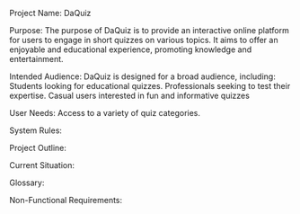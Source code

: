 
Project Name: DaQuiz

Purpose: The purpose of DaQuiz is to provide an interactive online platform for users to engage in short quizzes on
various topics. It aims to offer an enjoyable and educational experience, promoting knowledge and
entertainment.

Intended Audience: DaQuiz is designed for a broad audience, including:
Students looking for educational quizzes.
Professionals seeking to test their expertise.
Casual users interested in fun and informative quizzes

User Needs: Access to a variety of quiz categories.

System Rules:

Project Outline:

Current Situation:

Glossary:

Non-Functional Requirements:
